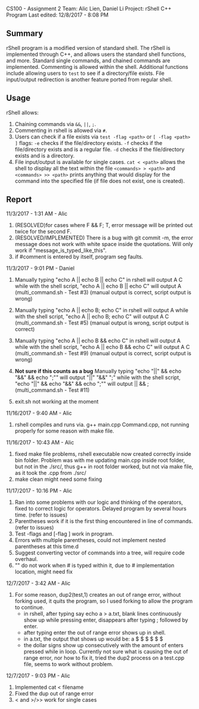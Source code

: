CS100 - Assignment 2
Team: Alic Lien, Daniel Li
Project: rShell C++ Program
Last edited: 12/8/2017 - 8:08 PM



## Summary

rShell program is a modified version of standard shell. The rShell is implemented through C++, and allows users the standard shell functions, and more. Standard single commands, and chained commands are implemented. Commenting is allowed within the shell. Additional functions include allowing users to ```test``` to see if a directory/file exists. File input/output redirection is another feature ported from regular shell.

## Usage

rShell allows:
1. Chaining commands via ```&&```, ```||```, ```;```.
2. Commenting in rshell is allowed via ```#```.
3. Users can check if a file exists via ```test -flag <path>``` or ```[ -flag <path> ]```
    flags:
    ```-e```	checks if the file/directory exists.
    ```-f```	checks if the file/directory exists and is a regular file.
    ```-d```	checks if the file/directory exists and is a directory.
4. File input/output is available for single cases.
    ```cat < <path>``` allows the shell to display all the text within the file
    ```<commands> > <path>``` and ```<commands> >> <path>``` prints anything that would display for the command into the specified file (if file does not exist, one is created).


## Report

11/3/2017 - 1:31 AM - Alic
1. (RESOLVED)for cases where F && F; T, error message will be printed out twice for the second F.
2. (RESOLVED/IMPLEMENTED) There is a bug with git commit -m, the error message does not work with white space inside the 
    quotations. Will only work if "message_is_typed_like_this". 
3. if #comment is entered by itself, program seg faults.


11/3/2017 - 9:01 PM - Daniel
1. Manually typing "echo A || echo B || echo C" in rshell will output
   A
   C
   while with the shell script, "echo A || echo B || echo C" will output
   A
   (multi_command.sh - Test #3)
   (manual output is correct, script output is wrong)
   
2. Manually typing "echo A || echo B; echo C" in rshell will output
   A
   while with the shell script, "echo A || echo B; echo C" will output
   A
   C
   (multi_command.sh - Test #5)
   (manual output is wrong, script output is correct)
   
3. Manually typing "echo A || echo B && echo C" in rshell will output
   A
   while with the shell script, "echo A || echo B && echo C" will output
   A
   C
   (multi_command.sh - Test #9)
   (manual output is correct, script output is wrong)
   
4. **Not sure if this counts as a bug**
   Manually typing "echo "||" && echo "&&" && echo ";"" will output
   "||"
   "&&"
   ";"
   while with the shell script, "echo "||" && echo "&&" && echo ";"" will output
   ||
   &&
   ;
   (multi_command.sh - Test #11)
   
5. exit.sh not working at the moment


11/16/2017 - 9:40 AM - Alic
1. rshell compiles and runs via. g++ main.cpp Command.cpp, not running properly for some reason with make file.

11/16/2017 - 10:43 AM - Alic
1. fixed make file problems, rshell executable now created correctly inside bin folder. Problem was with me updating main.cpp inside root folder, but not in the ./src/, thus g++ in root folder worked, but not via make file, as it took the .cpp from ./src/
2. make clean might need some fixing


11/17/2017 - 10:16 PM - Alic
1. Ran into some problems with our logic and thinking of the operators, fixed to correct logic for operators. Delayed program by several hours time. (refer to issues)
2. Parentheses work if it is the first thing encountered in line of commands. (refer to issues)
3. Test -flags and [-flag ] work in program.
4. Errors with multiple parentheses, could not implement nested parentheses at this time.d
5. Suggest converting vector of commands into a tree, will require code overhaul.
6. "" do not work when # is typed within it, due to # implementation location, might need fix

12/7/2017 - 3:42 AM - Alic
1. For some reason, dup2(test,1) creates an out of range error, without forking used, it quits the program, so I used forking to allow the program to continue.
    - in rshell, after typing say echo a > a.txt, blank lines continuously show up while pressing enter, disappears after typing ; followed by enter.
    - after typing enter the out of range error shows up in shell.
    - in a.txt, the output that shows up would be:
        a
        $ $ $ $ $ $
    - the dollar signs show up consecutively with the amount of enters pressed while in loop.
Currently not sure what is causing the out of range error, nor how to fix it, tried the dup2 process on a test.cpp file, seems to work without problem.

12/7/2017 - 9:03 PM - Alic
1. Implemented cat < filename
2. Fixed the dup out of range error
3. < and >/>> work for single cases
